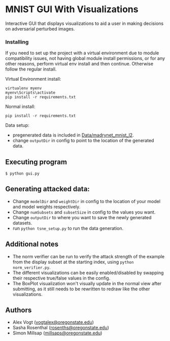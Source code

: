 # MNIST GUI With Visualizations

Interactive GUI that displays visualizations to aid a user in making decisions on adversarial perturbed images.

### Installing

If you need to set up the project with a virtual environment due to module compatibility issues, not having global module install permissions, or for any other reasons, perform  virtual env install and then continue. Otherwise follow the regular install.

Virtual Environment install:
```
virtualenv myenv
myenv\Scripts\activate
pip install -r requirements.txt
```
Normal install:
```
pip install -r requirements.txt
```

Data setup:
- pregenerated data is included in [Data/madrynet_mnist_l2](https://github.com/vogtalex/mnist_gui/tree/main/Data/madrynet_mnist_l2).
- change `outputDir` in config to point to the location of the generated data.

## Executing program

```
$ python gui.py
```

## Generating attacked data:
- Change `modelDir` and `weightDir` in config to the location of your model and model weights respectively.
- Change `numSubsets` and `subsetSize` in config to the values you want.
- Change `outputDir` to where you want to save the newly generated datasets.
- run `python tsne_setup.py` to run the data generation.

## Additional notes
- The norm verifier can be run to verify the attack strength of the example from the display subset at the starting index, using `python norm_verifier.py`.
- The different visualizations can be easily enabled/disabled by swapping their respective true/false values in the config.
- The BoxPlot visualization won't visually update in the normal view after submitting, as it still needs to be rewritten to redraw like the other visualizations.

## Authors

- Alex Vogt (vogtalex@oregonstate.edu)
- Sasha Rosenthal (rosenths@oregonstate.edu)
- Simon Millsap (millsaps@oregonstate.edu)
